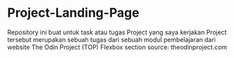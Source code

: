 # Project-Landing-Page

Repository ini buat untuk task atau tugas Project yang saya kerjakan
Project tersebut merupakan sebuah tugas dari sebuah modul pembelajaran
dari website The Odin Project (TOP) Flexbox section
source: theodinproject.com